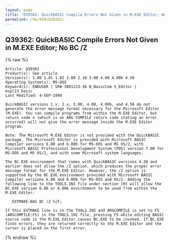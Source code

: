 ```yaml
---
layout: page
title: "Q39362: QuickBASIC Compile Errors Not Given in M.EXE Editor; No BC /Z"
permalink: /kb/039/Q39362/
---
```


## Q39362: QuickBASIC Compile Errors Not Given in M.EXE Editor; No BC /Z

{% raw %}

	Article: Q39362
	Product(s): See article
	Version(s): 1.00 1.01 1.02 2.00 2.10 3.00 4.00 4.00b 4.50
	Operating System(s): MS-DOS
	Keyword(s): ENDUSER | SR# S881213-16 B_BasicCom S_Editor | mspl13_basic
	Last Modified: 4-SEP-1990
	
	QuickBASIC versions 1.x, 2.x, 3.00, 4.00, 4.00b, and 4.50 do not
	generate the error message format necessary for the Microsoft Editor
	(M.EXE). You can compile programs from within the M.EXE Editor, but
	return code 4 (which is an ARG COMPILE return code stating an error
	occurred) will not give the error message inside the M.EXE Editor
	program.
	
	Note: The Microsoft M.EXE Editor is not provided with the QuickBASIC
	package. The Microsoft Editor is provided with Microsoft BASIC
	Compiler versions 6.00 and 6.00b for MS-DOS and MS OS/2, with
	Microsoft BASIC Professional Development System (PDS) version 7.00 for
	MS-DOS and MS OS/2, and with some Microsoft system languages.
	
	The BC.EXE environment that comes with QuickBASIC versions 4.50 and
	earlier does not allow the /Z option, which produces the proper error
	message format for the M.EXE Editor. However, the /Z option is
	supported by the BC.EXE environment provided with Microsoft BASIC
	Compiler versions 6.00 and 6.00b for MS-DOS and OS/2. Adding the
	following line to the TOOLS.INI file under section [M] will allow the
	BC.EXE version 6.00 or 6.00b environment to be used from within the
	M.EXE Editor:
	
	   EXTMAKE:BAS BC /Z %|F;
	
	If this EXTMAKE line is in the TOOLS.INI and ARGCOMPILE is set to F5
	(ARGCOMPILE:F5) in the TOOLS.INI file, pressing F5 while editing BASIC
	source code in the M.EXE Editor causes BC.EXE to be invoked. If BC.EXE
	finds errors, they are returned correctly to the M.EXE Editor and the
	cursor is placed on the first error.

{% endraw %}
